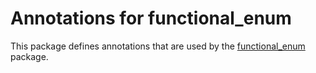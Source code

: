 # Annotations for functional_enum 

This package defines annotations that are used by the [functional_enum](https://github.com/Elias8/functional_enum)
package.


